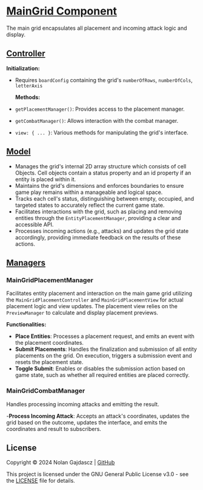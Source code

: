# [MainGrid Component](../../README.md#components-overview)

The main grid encapsulates all placement and incoming attack logic and display.

## [Controller](../../README.md#controller)

**Initialization:**

- Requires `boardConfig` containing the grid's `numberOfRows`, `numberOfCols`, `letterAxis`

  **Methods:**

- `getPlacementManager()`: Provides access to the placement manager.
- `getCombatManager()`: Allows interaction with the combat manager.
- `view: { ... }`: Various methods for manipulating the grid's interface.

## [Model](../../README.md#model)

- Manages the grid's internal 2D array structure which consists of cell Objects. Cell objects
  contain a status property and an id property if an entity is placed within it.
- Maintains the grid's dimensions and enforces boundaries to ensure game play remains within a
  manageable and logical space.
- Tracks each cell's status, distinguishing between empty, occupied, and targeted states to
  accurately reflect the current game state.
- Facilitates interactions with the grid, such as placing and removing entities through the
  `EntityPlacementManager`, providing a clear and accessible API.
- Processes incoming actions (e.g., attacks) and updates the grid state accordingly, providing
  immediate feedback on the results of these actions.

## [Managers](../../README.md#managers)

### MainGridPlacementManager

Facilitates entity placement and interaction on the main game grid utilizing the
`MainGridPlacementController` and `MainGridPlacementView` for actual placement logic and view
updates. The placement view relies on the `PreviewManager` to calculate and display placement
previews.

**Functionalities:**

- **Place Entities**: Processes a placement request, and emits an event with the placement
  coordinates.
- **Submit Placements**: Handles the finalization and submission of all entity placements on the
  grid. On execution, triggers a submission event and resets the placement state.
- **Toggle Submit**: Enables or disables the submission action based on game state, such as whether
  all required entities are placed correctly.

### MainGridCombatManager

Handles processing incoming attacks and emitting the result.

-**Process Incoming Attack**: Accepts an attack's coordinates, updates the grid based on the
outcome, updates the interface, and emits the coordinates and result to subscribers.

## License

Copyright © 2024 Nolan Gajdascz | [GitHub](https://github.com/Gajdascz)

This project is licensed under the GNU General Public License v3.0 - see the [LICENSE](LICENSE) file
for details.
